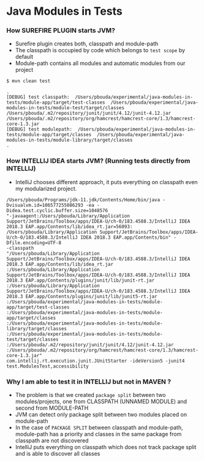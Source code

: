 # Java Modules in Tests

### How SUREFIRE PLUGIN starts JVM?

- Surefire plugin creates both, classpath and module-path
- The classpath is occupied by code which belongs to `test scope` by default
- Module-path contains all modules and automatic modules from our project


```
$ mvn clean test

.
[DEBUG] test classpath:  /Users/pbouda/experimental/java-modules-in-tests/module-app/target/test-classes  /Users/pbouda/experimental/java-modules-in-tests/module-test/target/classes  /Users/pbouda/.m2/repository/junit/junit/4.12/junit-4.12.jar  /Users/pbouda/.m2/repository/org/hamcrest/hamcrest-core/1.3/hamcrest-core-1.3.jar
[DEBUG] test modulepath:  /Users/pbouda/experimental/java-modules-in-tests/module-app/target/classes  /Users/pbouda/experimental/java-modules-in-tests/module-library/target/classes
.
```

### How INTELLIJ IDEA starts JVM? (Running tests directly from INTELLIJ)

- IntelliJ chooses different approach, it puts everything on classpath even my modularized project.

```
/Users/pbouda/Programs/jdk-11.jdk/Contents/Home/bin/java -Dvisualvm.id=106577255086293 -ea -Didea.test.cyclic.buffer.size=1048576 
"-javaagent:/Users/pbouda/Library/Application Support/JetBrains/Toolbox/apps/IDEA-U/ch-0/183.4588.3/IntelliJ IDEA 2018.3 EAP.app/Contents/lib/idea_rt.jar=56093:
/Users/pbouda/Library/Application Support/JetBrains/Toolbox/apps/IDEA-U/ch-0/183.4588.3/IntelliJ IDEA 2018.3 EAP.app/Contents/bin" -Dfile.encoding=UTF-8 
-classpath 
"/Users/pbouda/Library/Application Support/JetBrains/Toolbox/apps/IDEA-U/ch-0/183.4588.3/IntelliJ IDEA 2018.3 EAP.app/Contents/lib/idea_rt.jar
:/Users/pbouda/Library/Application Support/JetBrains/Toolbox/apps/IDEA-U/ch-0/183.4588.3/IntelliJ IDEA 2018.3 EAP.app/Contents/plugins/junit/lib/junit-rt.jar
:/Users/pbouda/Library/Application Support/JetBrains/Toolbox/apps/IDEA-U/ch-0/183.4588.3/IntelliJ IDEA 2018.3 EAP.app/Contents/plugins/junit/lib/junit5-rt.jar
:/Users/pbouda/experimental/java-modules-in-tests/module-app/target/test-classes
:/Users/pbouda/experimental/java-modules-in-tests/module-app/target/classes
:/Users/pbouda/experimental/java-modules-in-tests/module-library/target/classes
:/Users/pbouda/experimental/java-modules-in-tests/module-test/target/classes
:/Users/pbouda/.m2/repository/junit/junit/4.12/junit-4.12.jar
:/Users/pbouda/.m2/repository/org/hamcrest/hamcrest-core/1.3/hamcrest-core-1.3.jar" 
com.intellij.rt.execution.junit.JUnitStarter -ideVersion5 -junit4 test.ModulesTest,accessibility
```

### Why I am able to test it in INTELLIJ but not in MAVEN ?

- The problem is that we created `package split` between two modules/projects, one from CLASSPATH (UNNAMED MODULE) and second from MODULE-PATH
- JVM can detect only package split between two modules placed on module-path
- In the case of `PACKAGE SPLIT` between classpath and module-path, module-path has a priority and classes in the same package from classpath are not discovered
- IntelliJ puts everything on classpath which does not track package split and is able to discover all classes